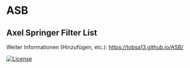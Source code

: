 # ASB
## Axel Springer Filter List

Weiter Informationen (Hinzufügen, etc.): https://tobsa13.github.io/ASB/

[![License](https://i.creativecommons.org/l/by-sa/4.0/88x31.png)](http://creativecommons.org/licenses/by-sa/4.0/)
